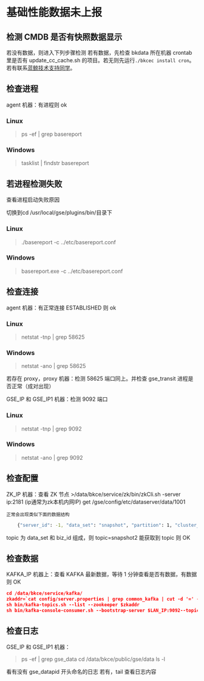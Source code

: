 # 基础性能数据未上报
## 检测 CMDB 是否有快照数据显示
若没有数据，则进入下列步骤检测
若有数据，先检查 bkdata 所在机器 crontab 里是否有 update_cc_cache.sh 的项目。若无则先运行`./bkcec install cron`。若有联系[蓝鲸技术支持同学](https://wpa.b.qq.com/cgi/wpa.php?ln=1&key=XzgwMDgwMjAwMV80NDMwOTZfODAwODAyMDAxXzJf)。

## 检查进程
agent 机器：有进程则 ok

### Linux
>ps -ef | grep basereport

### Windows
>tasklist | findstr basereport


## 若进程检测失败
查看进程启动失败原因

切换到cd /usr/local/gse/plugins/bin/目录下
### Linux
> ./basereport -c ../etc/basereport.conf

### Windows
> basereport.exe -c ../etc/basereport.conf

## 检查连接
agent 机器：有正常连接 ESTABLISHED 则 ok

### Linux
>netstat -tnp | grep 58625

### Windows
>netstat -ano | grep 58625

若存在 proxy，proxy 机器：检测 58625 端口同上。并检查 gse_transit 进程是否正常（成对出现）

GSE_IP 和 GSE_IP1 机器：检测 9092 端口

### Linux
>netstat -tnp | grep 9092

### Windows
>netstat -ano | grep 9092

## 检查配置
ZK_IP 机器：查看 ZK 节点
		>/data/bkce/service/zk/bin/zkCli.sh -server ip:2181 (ip通常为zk本机内网IP)
	get /gse/config/etc/dataserver/data/1001

	正常会出现类似下面的数据结构
	
```bash
	{"server_id": -1, "data_set": "snapshot", "partition": 1, "cluster_ind	ex": 0, "biz_id": 2, "msg_system": 1}
```

topic 为 data_set 和 biz_id 组成，则
topic=snapshot2
能获取到 topic 则 OK

## 检查数据
KAFKA_IP 机器上：查看 KAFKA 最新数据，等待 1 分钟查看是否有数据，有数据则 OK

```json
cd /data/bkce/service/kafka/
zkaddr=`cat config/server.properties | grep common_kafka | cut -d '=' -f 2`
sh bin/kafka-topics.sh --list --zookeeper $zkaddr
sh bin/kafka-console-consumer.sh --bootstrap-server $LAN_IP:9092--topic $topic（第5步查询到的）
```

## 检查日志
GSE_IP 和 GSE_IP1 机器：
> ps -ef | grep gse_data
cd /data/bkce/public/gse/data
ls -l

看有没有 gse_datapid 开头命名的日志
若有，tail 查看日志内容
